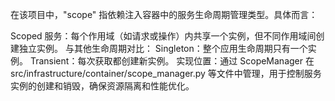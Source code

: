 在该项目中，"scope" 指依赖注入容器中的服务生命周期管理类型。具体而言：

Scoped 服务：每个作用域（如请求或操作）内共享一个实例，但不同作用域间创建独立实例。
与其他生命周期对比：
Singleton：整个应用生命周期只有一个实例。
Transient：每次获取都创建新实例。
实现位置：通过 ScopeManager 在 src/infrastructure/container/scope_manager.py 等文件中管理，用于控制服务实例的创建和销毁，确保资源隔离和性能优化。